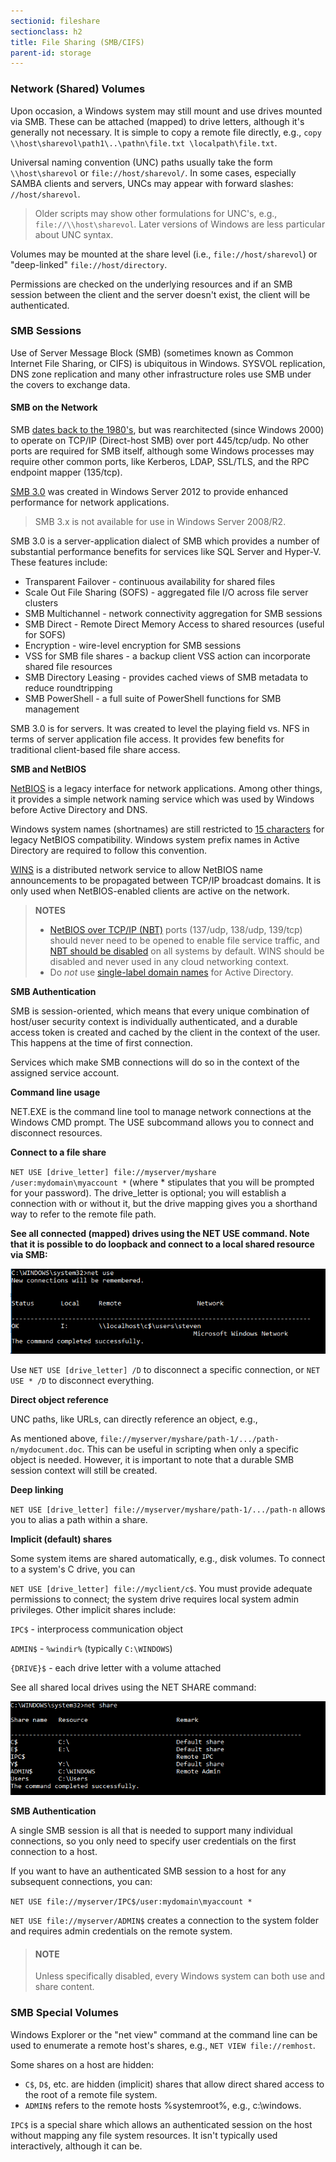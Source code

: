 ```yaml
---
sectionid: fileshare
sectionclass: h2
title: File Sharing (SMB/CIFS)
parent-id: storage
---
```


### Network (Shared) Volumes

Upon occasion, a Windows system may still mount and use drives mounted via SMB. These can be attached (mapped) to drive letters, although it's generally not necessary. It is simple to copy a remote file directly, e.g., `copy \\host\sharevol\path1\..\pathn\file.txt \localpath\file.txt`.

Universal naming convention (UNC) paths usually take the form `\\host\sharevol` or `file://host/sharevol/`. In some cases, especially SAMBA clients and servers, UNCs may appear with forward slashes: `//host/sharevol`.

> Older scripts may show other formulations for UNC's, e.g., `file://\\host\sharevol`. Later versions of Windows are less particular about UNC syntax.

Volumes may be mounted at the share level (i.e., `file://host/sharevol`) or "deep-linked" `file://host/directory`.

Permissions are checked on the underlying resources and if an SMB session between the client and the server doesn't exist, the client will be authenticated.

### SMB Sessions

Use of Server Message Block (SMB) (sometimes known as Common Internet File Sharing, or CIFS) is ubiquitous in Windows. SYSVOL replication, DNS zone replication and many other infrastructure roles use SMB under the covers to exchange data.

#### SMB on the Network

SMB [dates back to the 1980's](https://en.wikipedia.org/wiki/Server_Message_Block "Wikipedia: Server Message Block (SMB)"), but was rearchitected (since Windows 2000) to operate on TCP/IP (Direct-host SMB) over port 445/tcp/udp. No other ports are required for SMB itself, although some Windows processes may require other common ports, like Kerberos, LDAP, SSL/TLS, and the RPC endpoint mapper (135/tcp).

[SMB 3.0](https://support.microsoft.com/en-us/help/2709568/new-smb-3-0-features-in-the-windows-server-2012-file-server "SMB 3.0 in Windows Server 2012") was created in Windows Server 2012 to provide enhanced performance for network applications. 
  
> SMB 3.x is not available for use in Windows Server 2008/R2.

SMB 3.0 is a server-application dialect of SMB which provides a number of substantial performance benefits for services like SQL Server and Hyper-V. These features include:

- Transparent Failover - continuous availability for shared files
- Scale Out File Sharing (SOFS) - aggregated file I/O across file server clusters
- SMB Multichannel - network connectivity aggregation for SMB sessions
- SMB Direct - Remote Direct Memory Access to shared resources (useful for SOFS)
- Encryption - wire-level encryption for SMB sessions
- VSS for SMB file shares - a backup client VSS action can incorporate shared file resources
- SMB Directory Leasing - provides cached views of SMB metadata to reduce roundtripping
- SMB PowerShell - a full suite of PowerShell functions for SMB management

SMB 3.0 is for servers. It was created to level the playing field vs. NFS in terms of server application file access. It provides few benefits for traditional client-based file share access.

**SMB and NetBIOS**

[NetBIOS](https://en.wikipedia.org/wiki/NetBIOS "Wikipedia: NetBIOS") is a legacy interface for network applications. Among other things, it provides a simple network naming service which was used by Windows before Active Directory and DNS.  

Windows system names (shortnames) are still restricted to [15 characters](https://docs.microsoft.com/en-us/windows-server/identity/ad-ds/plan/assigning-domain-names "NetBIOS Names") for legacy NetBIOS compatibility. Windows system prefix names in Active Directory are required to follow this convention.

[WINS](https://docs.microsoft.com/en-us/windows-server/networking/technologies/wins/wins-top "Windows Internet Naming Service") is a distributed network service to allow NetBIOS name announcements to be propagated between TCP/IP broadcast domains.  It is only used when NetBIOS-enabled clients are active on the network.

> **NOTES**
> - [NetBIOS over TCP/IP (NBT)]() ports (137/udp, 138/udp, 139/tcp) should never need to be opened to enable file service traffic, and [NBT should be disabled](https://support.microsoft.com/en-us/help/313314/how-to-disable-netbios-over-tcp-ip-by-using-dhcp-server-options) on all systems by default. WINS should be disabled and never used in any cloud networking context.  
> - Do *not* use [single-label domain names](https://support.microsoft.com/en-us/help/300684/deployment-and-operation-of-active-directory-domains-that-are-configur "Single label name issues for Active Directory") for Active Directory.

**SMB Authentication**

SMB is session-oriented, which means that every unique combination of host/user security context is individually authenticated, and a durable access token is created and cached by the client in the context of the user. This happens at the time of first connection.

Services which make SMB connections will do so in the context of the assigned service account.

**Command line usage**

NET.EXE is the command line tool to manage network connections at the Windows CMD prompt. The USE subcommand allows you to connect and disconnect resources.

**Connect to a file share**

`NET USE [drive_letter] file://myserver/myshare /user:mydomain\myaccount *`  (where * stipulates that you will be prompted for your password). The drive_letter is optional; you will establish a connection with or without it, but the drive mapping gives you a shorthand way to refer to the remote file path.

**See all connected (mapped) drives using the NET USE command. Note that it is possible to do loopback and connect to a local shared resource via SMB:**

![Connected drives](/media/win2k8/filesrv-01.png)

Use `NET USE [drive_letter] /D` to disconnect a specific connection, or `NET USE * /D` to disconnect everything.


**Direct object reference**

UNC paths, like URLs, can directly reference an object, e.g.,

As mentioned above, `file://myserver/myshare/path-1/.../path-n/mydocument.doc`. This can be useful in scripting when only a specific object is needed. However, it is important to note that a durable SMB session context will still be created.

**Deep linking**

`NET USE [drive_letter] file://myserver/myshare/path-1/.../path-n` allows you to alias a path within a share.

**Implicit (default) shares**

Some system items are shared automatically, e.g., disk volumes. To connect to a system's C drive, you can

`NET USE [drive_letter] file://myclient/c$`. You must provide adequate permissions to connect; the system drive requires local system admin privileges. Other implicit shares include:

`IPC$` - interprocess communication object

`ADMIN$` - `%windir%` (typically `C:\WINDOWS`)

`{DRIVE}$` - each drive letter with a volume attached

See all shared local drives using the NET SHARE command:

![Shared volumes](/media/win2k8/filesrv-02.png)

**SMB Authentication**

A single SMB session is all that is needed to support many individual connections, so you only need to specify user credentials on the first connection to a host.

If you want to have an authenticated SMB session to a host for any subsequent connections, you can:

`NET USE file://myserver/IPC$/user:mydomain\myaccount *`

`NET USE file://myserver/ADMIN$` creates a connection to the system folder and requires admin credentials on the remote system.

> #### NOTE
> Unless specifically disabled, every Windows system can both use and share content.

### SMB Special Volumes

Windows Explorer or the "net view" command at the command line can be used to enumerate a remote host's shares, e.g., `NET VIEW file://remhost`.

Some shares on a host are hidden:

- `C$`, `D$`, etc. are hidden (implicit) shares that allow direct shared access to the root of a remote file system.
- `ADMIN$` refers to the remote hosts %systemroot%, e.g., c:\windows.

`IPC$` is a special share which allows an authenticated session on the host without mapping any file system resources. It isn't typically used interactively, although it can be.

